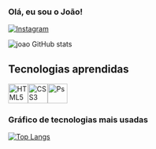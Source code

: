 ###  Olá,  eu sou o João!

[![Instagram](https://img.shields.io/badge/Instagram-E4405F?style=for-the-badge&logo=instagram&logoColor=white)](https://www.instagram.com/jonharts_/)

![joao GitHub stats](https://github-readme-stats.vercel.app/api?username=joaoantonio300&show_icons=true&theme=dracula)

## Tecnologias aprendidas
<div style="display: flex">

 <img alt="HTML5"  heigth="30" width = "40" src="https://cdn.jsdelivr.net/gh/devicons/devicon@latest/icons/html5/html5-original-wordmark.svg" />
<img alt="CSS3" heigth="30" width = "40" src="https://cdn.jsdelivr.net/gh/devicons/devicon@latest/icons/css3/css3-original.svg"/>

 <img alt="Ps" heigth="30" width = "40"  src="https://cdn.jsdelivr.net/gh/devicons/devicon@latest/icons/photoshop/photoshop-original.svg" />      
</div>



### Gráfico de tecnologias mais usadas
[![Top Langs](https://github-readme-stats.vercel.app/api/top-langs/?username=joaoantonio300)](https://github.com/anuraghazra/github-readme-stats)
